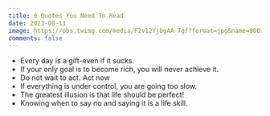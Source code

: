 ```yaml
---
title: 6 Quotes You Need To Read
date: 2023-08-11
image: https://pbs.twimg.com/media/F2v12YjbgAA-7gf?format=jpg&name=900x900
comments: false
---
```

* Every day is a gift-even if
  it sucks.
* If your only goal is to become rich, you
  will never achieve it.
* Do not wait
  to act.
  Act now
* If everything is under control, you are going
  too slow.
* The greatest illusion is that life should be
  perfect!
* Knowing when to
  say no and saying it
  is a life skill.